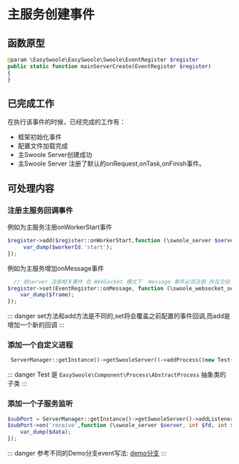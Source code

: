 # 主服务创建事件

## 函数原型
```php
@param \EasySwoole\EasySwoole\Swoole\EventRegister $register
public static function mainServerCreate(EventRegister $register)
{
}
```
## 已完成工作
在执行该事件的时候，已经完成的工作有：
- 框架初始化事件
- 配置文件加载完成
- 主Swoole Server创建成功
- 主Swoole Server 注册了默认的onRequest,onTask,onFinish事件。

## 可处理内容

### 注册主服务回调事件
例如为主服务注册onWorkerStart事件
```php
$register->add($register::onWorkerStart,function (\swoole_server $server,int $workerId){
     var_dump($workerId.'start');
});
```
例如为主服务增加onMessage事件
```php
  // 给server 注册相关事件 在 WebSocket 模式下  message 事件必须注册 并且交给 
$register->set(EventRegister::onMessage, function (\swoole_websocket_server $server, \swoole_websocket_frame $frame) {
    var_dump($frame);
});
```

::: danger 
set方法和add方法是不同的,set将会覆盖之前配置的事件回调,而add是增加一个新的回调
:::

### 添加一个自定义进程
```php
 ServerManager::getInstance()->getSwooleServer()->addProcess((new Test('test_process'))->getProcess());
```

::: danger 
 Test 是 `EasySwoole\Component\Process\AbstractProcess` 抽象类的子类
:::

### 添加一个子服务监听
```php
$subPort = ServerManager::getInstance()->getSwooleServer()->addListener('0.0.0.0',9503,SWOOLE_TCP);
$subPort->on('receive',function (\swoole_server $server, int $fd, int $reactor_id, string $data){
    var_dump($data);
});
```


::: danger 
参考不同的Demo分支event写法: [demo分支](https://github.com/easy-swoole/demo/branches)
:::
